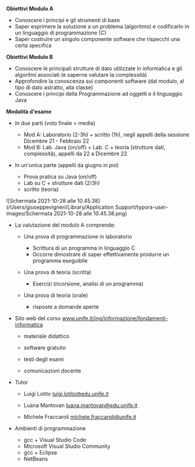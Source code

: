 **Obiettivi Modulo A**

- Conoscere i principi e gli strumenti di base
- Saper esprimere la soluzione a un problema (algoritmo) e codificarlo in un linguaggio di programmazione (C)
- Saper costruire un singolo componente software che rispecchi una certa specifica



**Obiettivi Modulo B**

- Conoscere le principali strutture di dato utilizzate in informatica e gli algoritmi associati (e saperne valutare la complessità)
- Approfondire la conoscenza sui componenti software (dal modulo, al tipo di dato astratto, alla classe)
- Conoscere i principi della Programmazione ad oggetti e il linguaggio Java



**Modalità d'esame**

- In due parti (voto finale = media)
  - Mod A: Laboratorio (2-3h) + scritto (1h), negli appelli della sessione Dicembre 21 - Febbraio 22
  - Mod B: Lab. Java (on/off) + Lab. C + teoria (strutture dati, complessità), appelli da 22 a Dicembre 22

- In un'unica parte (appelli da giugno in poi)
  - Prova pratica su Java (on/off)
  - Lab su C + strutture dati (2/3h)
  - scritto (teoria)

![Schermata 2021-10-28 alle 10.45.38](/Users/giuseppevigneri/Library/Application Support/typora-user-images/Schermata 2021-10-28 alle 10.45.38.png)



- La valutazione del modulo A comprende:

  - Una prova di programmazione in laboratorio

    - Scrittura di un programma in linguaggio C
    - Occorre dimostrare di saper effettivamente produrre un programma eseguibile

  - Una prova di teoria (scritta)

    - Esercizi (ricorsione, analisi di un programma)

  - Una prova di teoria (orale)

    - risposte a domande aperte

      

- Sito web del corso www.unife.it/ing/informazione/fondamenti-informatica

  - materiale didattico

  - software gratuito

  - testi degli esami

  - comunicazioni docente

    

- Tutor

  - Luigi Lotito luigi.lotito@edu.unife.it

  - Luana Mantovan luana.mantovan@edu.unife.it

  - Michele Fraccaroli michele.fraccaroli@unife.it

    

- Ambienti di programmazione
  - gcc + Visual Studio Code
  - Microsoft Visual Studio Community
  - gcc + Eclipse
  - NetBeans

